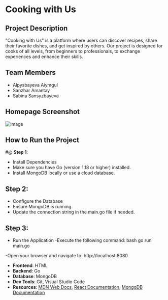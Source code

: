 # Cooking with Us

## Project Description
"Cooking with Us" is a platform where users can discover recipes, share their favorite dishes, and get inspired by others. Our project is designed for cooks of all levels, from beginners to professionals, to exchange experiences and enhance their skills.

## Team Members
- Alpysbayeva Aiymgul
- Sanzhar Amantay
- Sabina Sansyzbayeva


## Homepage Screenshot
![image](https://github.com/user-attachments/assets/16d45ddc-51a8-4b6b-83d5-aa6c0e4aa076)



## How to Run the Project
#@ **Step 1**:
- Install Dependencies
- Make sure you have Go (version 1.18 or higher) installed.
- Install MongoDB locally or use a cloud database.
## **Step 2**:
- Configure the Database
- Ensure MongoDB is running.
- Update the connection string in the main.go file if needed.
## **Step 3**:
- Run the Application
-Execute the following command: bash go run main.go

-Open your browser and navigate to: http://localhost:8080


- **Frontend**: HTML
- **Backend**: Go
- **Database**: MongoDB
- **Dev Tools**: Git, Visual Studio Code
- **Resources**: [MDN Web Docs](https://developer.mozilla.org), [React Documentation](https://reactjs.org/docs/), [MongoDB Documentation](https://www.mongodb.com/docs/)

